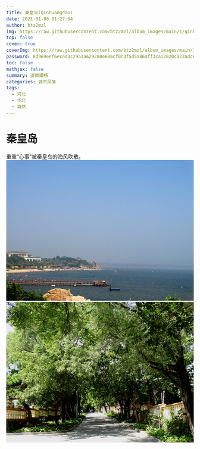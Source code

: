 ```yaml
---
title: 秦皇岛(Qinhuangdao)
date: 2021-01-08 01:27:04
author: btz2mzl
img: https://raw.githubusercontent.com/btz2mzl/album_images/main/1/qinhuangdao_1.jpg
top: false
cover: true
coverImg: https://raw.githubusercontent.com/btz2mzl/album_images/main/1/qinhuangdao_1.jpg
password: 8d969eef6ecad3c29a3a629280e686cf0c3f5d5a86aff3ca12020c923adc6c92
toc: false
mathjax: false
summary: 遥襟甫畅
categories: 城市风情
tags:
  - 河北
  - 华北
  - 自然
---
```

# 秦皇岛
重重“心事”被秦皇岛的海风吹散。
!["秦皇岛外打鱼船"（北戴河鸽子窝）](https://raw.githubusercontent.com/btz2mzl/album_images/main/1/qinhuangdao_1.jpg)
![相比于暴晒下的沙滩，在海边的小路上更能感受到海的惬意](https://raw.githubusercontent.com/btz2mzl/album_images/main/1/qinhuangdao_2.jpg)

